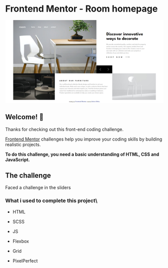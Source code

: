 # Frontend Mentor - Room homepage

![Design Completed](./design/127.0.0.1.png)

## Welcome! 👋

Thanks for checking out this front-end coding challenge.

[Frontend Mentor](https://www.frontendmentor.io) challenges help you improve your coding skills by building realistic projects.

**To do this challenge, you need a basic understanding of HTML, CSS and JavaScript.**

## The challenge
Faced a challenge  in the sliders
 ### What  i used to complete  this  project\
 - HTML
 - SCSS
 - JS

- Flexbox
- Grid
- PixelPerfect